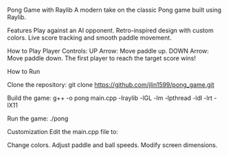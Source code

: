 Pong Game with Raylib
A modern take on the classic Pong game built using Raylib.

Features
Play against an AI opponent.
Retro-inspired design with custom colors.
Live score tracking and smooth paddle movement.

How to Play
Player Controls:
UP Arrow: Move paddle up.
DOWN Arrow: Move paddle down.
The first player to reach the target score wins!

How to Run

Clone the repository:
git clone https://github.com/jlin1599/pong_game.git

Build the game:
g++ -o pong main.cpp -lraylib -lGL -lm -lpthread -ldl -lrt -lX11

Run the game:
./pong

Customization
Edit the main.cpp file to:

Change colors.
Adjust paddle and ball speeds.
Modify screen dimensions.


